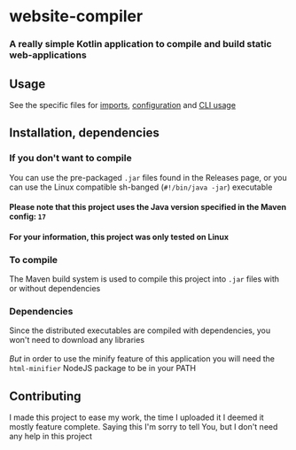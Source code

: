 # website-compiler
### A really simple Kotlin application to compile and build static web-applications

## Usage
See the specific files for [imports](doc/IMPORTS.md), [configuration](doc/CONFIGURATION.md) and [CLI usage](doc/CLI.md)

## Installation, dependencies
### If you don't want to compile
You can use the pre-packaged ```.jar``` files found in the Releases page, or you can use the Linux compatible sh-banged (```#!/bin/java -jar```) executable
#### <b>Please note that this project uses the Java version specified in the Maven config: ```17```</b>
#### For your information, this project was only tested on Linux
### To compile
The Maven build system is used to compile this project into ```.jar``` files with or without dependencies
### Dependencies
Since the distributed executables are compiled with dependencies, you won't need to download any libraries
<br><br>
<i>But</i> in order to use the minify feature of this application you will need the ```html-minifier``` NodeJS package to be in your PATH

## Contributing
I made this project to ease my work, the time I uploaded it I deemed it mostly feature complete. Saying this I'm sorry to tell You, but I don't need any help in this project